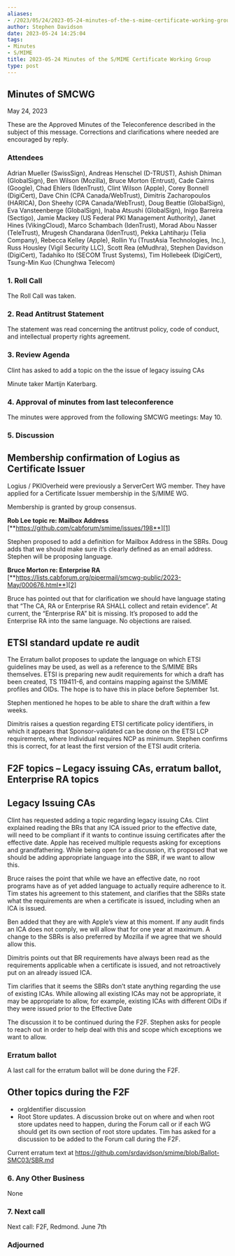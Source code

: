 ```yaml
---
aliases:
- /2023/05/24/2023-05-24-minutes-of-the-s-mime-certificate-working-group/
author: Stephen Davidson
date: 2023-05-24 14:25:04
tags:
- Minutes
- S/MIME
title: 2023-05-24 Minutes of the S/MIME Certificate Working Group
type: post
---
```


## Minutes of SMCWG

May 24, 2023

These are the Approved Minutes of the Teleconference described in the subject of this message. Corrections and clarifications where needed are encouraged by reply.

### Attendees

Adrian Mueller (SwissSign), Andreas Henschel (D-TRUST), Ashish Dhiman (GlobalSign), Ben Wilson (Mozilla), Bruce Morton (Entrust), Cade Cairns (Google), Chad Ehlers (IdenTrust), Clint Wilson (Apple), Corey Bonnell (DigiCert), Dave Chin (CPA Canada/WebTrust), Dimitris Zacharopoulos (HARICA), Don Sheehy (CPA Canada/WebTrust), Doug Beattie (GlobalSign), Eva Vansteenberge (GlobalSign), Inaba Atsushi (GlobalSign), Inigo Barreira (Sectigo), Jamie Mackey (US Federal PKI Management Authority), Janet Hines (VikingCloud), Marco Schambach (IdenTrust), Morad Abou Nasser (TeleTrust), Mrugesh Chandarana (IdenTrust), Pekka Lahtiharju (Telia Company), Rebecca Kelley (Apple), Rollin Yu (TrustAsia Technologies, Inc.), Russ Housley (Vigil Security LLC), Scott Rea (eMudhra), Stephen Davidson (DigiCert), Tadahiko Ito (SECOM Trust Systems), Tim Hollebeek (DigiCert), Tsung-Min Kuo (Chunghwa Telecom)

### 1. Roll Call

The Roll Call was taken.

### 2. Read Antitrust Statement

The statement was read concerning the antitrust policy, code of conduct, and intellectual property rights agreement.

### 3. Review Agenda

Clint has asked to add a topic on the the issue of legacy issuing CAs

Minute taker Martijn Katerbarg.

### 4. Approval of minutes from last teleconference

The minutes were approved from the following SMCWG meetings: May 10.

### 5. Discussion

## Membership confirmation of Logius as Certificate Issuer

Logius / PKIOverheid were previously a ServerCert WG member. They have applied for a Certificate Issuer membership in the S/MIME WG.

Membership is granted by group consensus.

**Rob Lee topic re: Mailbox Address** [**https://github.com/cabforum/smime/issues/198**][1]

Stephen proposed to add a definition for Mailbox Address in the SBRs. Doug adds that we should make sure it’s clearly defined as an email address. Stephen will be proposing language.

**Bruce Morton re: Enterprise RA** [**https://lists.cabforum.org/pipermail/smcwg-public/2023-May/000676.html**][2]

Bruce has pointed out that for clarification we should have language stating that “The CA, RA or Enterprise RA SHALL collect and retain evidence”. At current, the “Enterprise RA” bit is missing. It’s proposed to add the Enterprise RA into the same language. No objections are raised.

## ETSI standard update re audit

The Erratum ballot proposes to update the language on which ETSI guidelines may be used, as well as a reference to the S/MIME BRs themselves. ETSI is preparing new audit requirements for which a draft has been created, TS 119411-6, and contains mapping against the S/MIME profiles and OIDs. The hope is to have this in place before September 1st.

Stephen mentioned he hopes to be able to share the draft within a few weeks.

Dimitris raises a question regarding ETSI certificate policy identifiers, in which it appears that Sponsor-validated can be done on the ETSI LCP requirements, where Individual requires NCP as minimum. Stephen confirms this is correct, for at least the first version of the ETSI audit criteria.

## F2F topics – Legacy issuing CAs, erratum ballot, Enterprise RA topics

## Legacy Issuing CAs

Clint has requested adding a topic regarding legacy issuing CAs. Clint explained reading the BRs that any ICA issued prior to the effective date, will need to be compliant if it wants to continue issuing certificates after the effective date. Apple has received multiple requests asking for exceptions and grandfathering. While being open for a discussion, it’s proposed that we should be adding appropriate language into the SBR, if we want to allow this.

Bruce raises the point that while we have an effective date, no root programs have as of yet added language to actually require adherence to it. Tim states his agreement to this statement, and clarifies that the SBRs state what the requirements are when a certificate is issued, including when an ICA is issued.

Ben added that they are with Apple’s view at this moment. If any audit finds an ICA does not comply, we will allow that for one year at maximum. A change to the SBRs is also preferred by Mozilla if we agree that we should allow this.

Dimitris points out that BR requirements have always been read as the requirements applicable when a certificate is issued, and not retroactively put on an already issued ICA.

Tim clarifies that it seems the SBRs don’t state anything regarding the use of existing ICAs. While allowing all existing ICAs may not be appropriate, it may be appropriate to allow, for example, existing ICAs with different OIDs if they were issued prior to the Effective Date

The discussion it to be continued during the F2F. Stephen asks for people to reach out in order to help deal with this and scope which exceptions we want to allow.

### Erratum ballot

A last call for the erratum ballot will be done during the F2F.

## Other topics during the F2F

- orgIdentifier discussion
- Root Store updates. A discussion broke out on where and when root store updates need to happen, during the Forum call or if each WG should get its own section of root store updates. Tim has asked for a discussion to be added to the Forum call during the F2F.

Current erratum text at https://github.com/srdavidson/smime/blob/Ballot-SMC03/SBR.md

### 6. Any Other Business

None

### 7. Next call

Next call: F2F, Redmond. June 7th

### Adjourned

[1]: https://github.com/cabforum/smime/issues/198
[2]: https://lists.cabforum.org/pipermail/smcwg-public/2023-May/000676.html